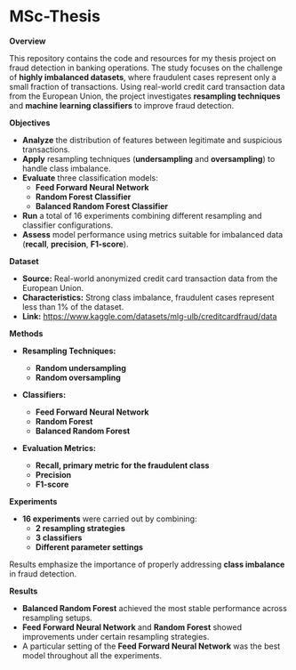 # MSc-Thesis
**Overview**

This repository contains the code and resources for my thesis project on fraud detection in banking operations. The study focuses on the challenge of **highly imbalanced datasets**, where fraudulent cases represent only a small fraction of transactions. Using real-world credit card transaction data from the European Union, the project investigates **resampling techniques** and **machine learning classifiers** to improve fraud detection.

**Objectives**

- **Analyze** the distribution of features between legitimate and suspicious transactions.  
- **Apply** resampling techniques (**undersampling** and **oversampling**) to handle class imbalance.  
- **Evaluate** three classification models:  
  - **Feed Forward Neural Network**  
  - **Random Forest Classifier**  
  - **Balanced Random Forest Classifier**  
- **Run** a total of 16 experiments combining different resampling and classifier configurations.  
- **Assess** model performance using metrics suitable for imbalanced data (**recall**, **precision**, **F1-score**).  

**Dataset**

- **Source:** Real-world anonymized credit card transaction data from the European Union.  
- **Characteristics:** Strong class imbalance, fraudulent cases represent less than 1% of the dataset.  
- **Link:** https://www.kaggle.com/datasets/mlg-ulb/creditcardfraud/data

**Methods**

- **Resampling Techniques:**  
  - **Random undersampling**  
  - **Random oversampling**  

- **Classifiers:**  
  - **Feed Forward Neural Network**  
  - **Random Forest**  
  - **Balanced Random Forest**  

- **Evaluation Metrics:**  
  - **Recall, primary metric for the fraudulent class**  
  - **Precision**  
  - **F1-score**  

**Experiments**

- **16 experiments** were carried out by combining:  
  - **2 resampling strategies**  
  - **3 classifiers**  
  - **Different parameter settings**  

Results emphasize the importance of properly addressing **class imbalance** in fraud detection.  

**Results**

- **Balanced Random Forest** achieved the most stable performance across resampling setups.  
- **Feed Forward Neural Network** and **Random Forest** showed improvements under certain resampling strategies.  
 - A particular setting of the **Feed Forward Neural Network** was the best model throughout all the experiments.
